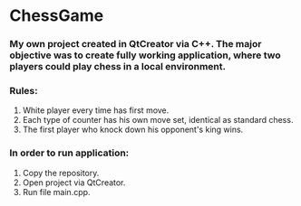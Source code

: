 # ChessGame

### My own project created in QtCreator via C++. The major objective was to create fully working application, where two players could play chess in a local environment. 

### Rules:
  1. White player every time has first move.
  2. Each type of counter has his own move set, identical as standard chess.
  3. The first player who knock down his opponent's king wins.

### In order to run application:
  1. Copy the repository.
  2. Open project via QtCreator.
  3. Run file main.cpp.
